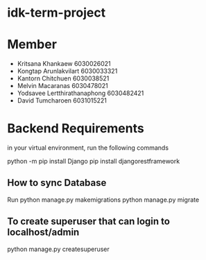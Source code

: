 # idk-term-project

# Member
* Kritsana Khankaew 6030026021
* Kongtap Arunlakvilart 6030033321
* Kantorn Chitchuen 6030038521
* Melvin Macaranas 6030478021
* Yodsavee Lertthirathanaphong 6030482421
* David Tumcharoen 6031015221

# Backend Requirements
in your virtual environment, run the following commands

python -m pip install Django
pip install djangorestframework

## How to sync Database
Run
python manage.py makemigrations
python manage.py migrate

## To create superuser that can login to localhost/admin
python manage.py createsuperuser
